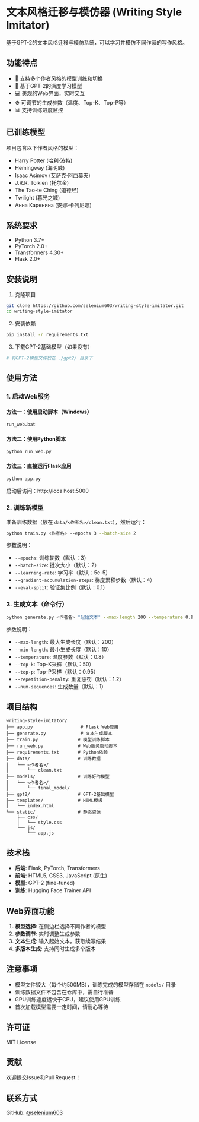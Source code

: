# 文本风格迁移与模仿器 (Writing Style Imitator)

基于GPT-2的文本风格迁移与模仿系统，可以学习并模仿不同作家的写作风格。

## 功能特点

- 🎨 支持多个作者风格的模型训练和切换
- 🚀 基于GPT-2的深度学习模型
- 💻 美观的Web界面，实时交互
- ⚙️ 可调节的生成参数（温度、Top-K、Top-P等）
- 📊 支持训练进度监控

## 已训练模型

项目包含以下作者风格的模型：
- Harry Potter (哈利·波特)
- Hemingway (海明威)
- Isaac Asimov (艾萨克·阿西莫夫)
- J.R.R. Tolkien (托尔金)
- The Tao-te Ching (道德经)
- Twilight (暮光之城)
- Анна Каренина (安娜·卡列尼娜)

## 系统要求

- Python 3.7+
- PyTorch 2.0+
- Transformers 4.30+
- Flask 2.0+

## 安装说明

1. 克隆项目
```bash
git clone https://github.com/selenium603/writing-style-imitator.git
cd writing-style-imitator
```

2. 安装依赖
```bash
pip install -r requirements.txt
```

3. 下载GPT-2基础模型（如果没有）
```bash
# 将GPT-2模型文件放在 ./gpt2/ 目录下
```

## 使用方法

### 1. 启动Web服务

#### 方法一：使用启动脚本（Windows）
```bash
run_web.bat
```

#### 方法二：使用Python脚本
```bash
python run_web.py
```

#### 方法三：直接运行Flask应用
```bash
python app.py
```

启动后访问：http://localhost:5000

### 2. 训练新模型

准备训练数据（放在 `data/<作者名>/clean.txt`），然后运行：

```bash
python train.py <作者名> --epochs 3 --batch-size 2
```

参数说明：
- `--epochs`: 训练轮数（默认：3）
- `--batch-size`: 批次大小（默认：2）
- `--learning-rate`: 学习率（默认：5e-5）
- `--gradient-accumulation-steps`: 梯度累积步数（默认：4）
- `--eval-split`: 验证集比例（默认：0.1）

### 3. 生成文本（命令行）

```bash
python generate.py <作者名> "起始文本" --max-length 200 --temperature 0.8
```

参数说明：
- `--max-length`: 最大生成长度（默认：200）
- `--min-length`: 最小生成长度（默认：10）
- `--temperature`: 温度参数（默认：0.8）
- `--top-k`: Top-K采样（默认：50）
- `--top-p`: Top-P采样（默认：0.95）
- `--repetition-penalty`: 重复惩罚（默认：1.2）
- `--num-sequences`: 生成数量（默认：1）

## 项目结构

```
writing-style-imitator/
├── app.py                  # Flask Web应用
├── generate.py             # 文本生成脚本
├── train.py               # 模型训练脚本
├── run_web.py             # Web服务启动脚本
├── requirements.txt       # Python依赖
├── data/                  # 训练数据
│   └── <作者名>/
│       └── clean.txt
├── models/                # 训练好的模型
│   └── <作者名>/
│       └── final_model/
├── gpt2/                  # GPT-2基础模型
├── templates/             # HTML模板
│   └── index.html
└── static/                # 静态资源
    ├── css/
    │   └── style.css
    └── js/
        └── app.js
```

## 技术栈

- **后端**: Flask, PyTorch, Transformers
- **前端**: HTML5, CSS3, JavaScript (原生)
- **模型**: GPT-2 (fine-tuned)
- **训练**: Hugging Face Trainer API

## Web界面功能

1. **模型选择**: 在侧边栏选择不同作者的模型
2. **参数调节**: 实时调整生成参数
3. **文本生成**: 输入起始文本，获取续写结果
4. **多版本生成**: 支持同时生成多个版本

## 注意事项

- 模型文件较大（每个约500MB），训练完成的模型存储在 `models/` 目录
- 训练数据文件不包含在仓库中，需自行准备
- GPU训练速度远快于CPU，建议使用GPU训练
- 首次加载模型需要一定时间，请耐心等待

## 许可证

MIT License

## 贡献

欢迎提交Issue和Pull Request！

## 联系方式

GitHub: [@selenium603](https://github.com/selenium603)

